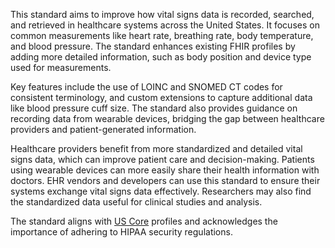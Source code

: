 This standard aims to improve how vital signs data is recorded, searched, and retrieved in healthcare systems across the United States. It focuses on common measurements like heart rate, breathing rate, body temperature, and blood pressure. The standard enhances existing FHIR profiles by adding more detailed information, such as body position and device type used for measurements.

Key features include the use of LOINC and SNOMED CT codes for consistent terminology, and custom extensions to capture additional data like blood pressure cuff size. The standard also provides guidance on recording data from wearable devices, bridging the gap between healthcare providers and patient-generated information.

Healthcare providers benefit from more standardized and detailed vital signs data, which can improve patient care and decision-making. Patients using wearable devices can more easily share their health information with doctors. EHR vendors and developers can use this standard to ensure their systems exchange vital signs data effectively. Researchers may also find the standardized data useful for clinical studies and analysis.

The standard aligns with [US Core](https://build.fhir.org/ig/HL7/hl7.fhir.us.core) profiles and acknowledges the importance of adhering to HIPAA security regulations.